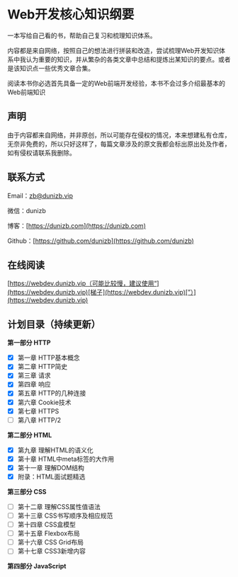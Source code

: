 # Web开发核心知识纲要

一本写给自己看的书，帮助自己复习和梳理知识体系。

内容都是来自网络，按照自己的想法进行拼装和改造，尝试梳理Web开发知识体系中我认为重要的知识，并从繁杂的各类文章中总结和提炼出某知识的要点。或者是该知识点一些优秀文章合集。

阅读本书你必选首先具备一定的Web前端开发经验，本书不会过多介绍最基本的Web前端知识

## 声明

由于内容都来自网络，并非原创，所以可能存在侵权的情况，本来想建私有仓库，无奈非免费的，所以只好这样了，每篇文章涉及的原文我都会标出原出处及作者，如有侵权请联系我删除。

## 联系方式

Email：[zb@dunizb.vip](mailto:zb@dunizb.vip)

微信：dunizb

博客：[https://dunizb.com](https://dunizb.com)

Github：[https://github.com/dunizb](https://github.com/dunizb)

## 在线阅读

[https://webdev.dunizb.vip（可能比较慢，建议使用“](https://webdev.dunizb.vip)[梯子](https://webdev.dunizb.vip)[”）](https://webdev.dunizb.vip)

## 计划目录（持续更新）

**第一部分 HTTP**

* [x] 第一章 HTTP基本概念
* [x] 第二章 HTTP简史
* [x] 第三章 请求
* [x] 第四章 响应
* [x] 第五章 HTTP的几种连接
* [x] 第六章 Cookie技术
* [x] 第七章 HTTPS
* [ ] 第八章 HTTP/2

**第二部分 HTML**

* [x] 第九章 理解HTML的语义化
* [x] 第十章 HTML中meta标签的大作用
* [x] 第十一章 理解DOM结构
* [x] 附录：HTML面试题精选

**第三部分 CSS**

* [ ] 第十二章 理解CSS属性值语法
* [ ] 第十三章 CSS书写顺序及相应规范
* [ ] 第十四章 CSS盒模型
* [ ] 第十五章 Flexbox布局
* [ ] 第十六章 CSS Grid布局
* [ ] 第十七章 CSS3新增内容

**第四部分 JavaScript**


